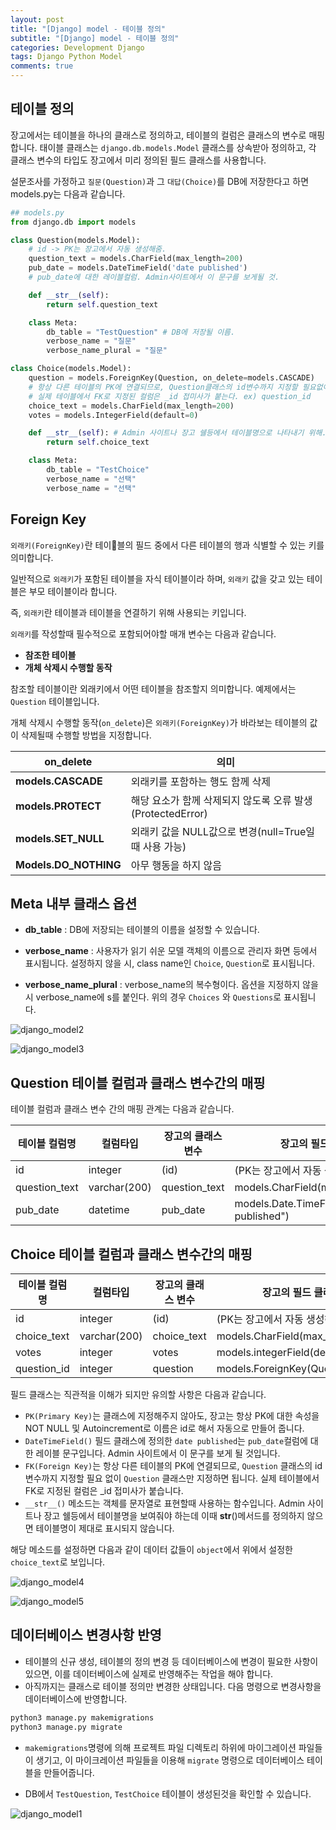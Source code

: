 ```yaml
---
layout: post
title: "[Django] model - 테이블 정의"
subtitle: "[Django] model - 테이블 정의"
categories: Development Django
tags: Django Python Model
comments: true
---
```


## 테이블 정의

장고에서는 테이블을 하나의 클래스로 정의하고, 테이블의 컬럼은 클래스의 변수로 매핑합니다. 태이블 클래스는 `django.db.models.Model` 클래스를 상속받아 정의하고, 각 클래스 변수의 타입도 장고에서 미리 정의된 필드 클래스를 사용합니다.

설문조사를 가정하고 `질문(Question)`과 그 `대답(Choice)`를 DB에 저장한다고 하면 models.py는 다음과 같습니다.


```python
## models.py
from django.db import models

class Question(models.Model):
    # id -> PK는 장고에서 자동 생성해줌.
    question_text = models.CharField(max_length=200)
    pub_date = models.DateTimeField('date published')
    # pub_date에 대한 레이블컬럼. Admin사이트에서 이 문구를 보게될 것.

    def __str__(self):
        return self.question_text

    class Meta:
        db_table = "TestQuestion" # DB에 저장될 이름.
        verbose_name = "질문"
        verbose_name_plural = "질문"

class Choice(models.Model):
    question = models.ForeignKey(Question, on_delete=models.CASCADE)
    # 항상 다른 테이블의 PK에 연결되므로, Question클래스의 id변수까지 지정할 필요없이 Question클래스만 지정하면 됨.
    # 실제 테이블에서 FK로 지정된 컬럼은 _id 접미사가 붙는다. ex) question_id
    choice_text = models.CharField(max_length=200)
    votes = models.IntegerField(default=0)

    def __str__(self): # Admin 사이트나 장고 쉘등에서 테이블명으로 나타내기 위해.
        return self.choice_text

    class Meta:
        db_table = "TestChoice"
        verbose_name = "선택"
        verbose_name = "선택"
```

## Foreign Key
`외래키(ForeignKey)`란 테이블의 필드 중에서 다른 테이블의 행과 식별할 수 있는 키를 의미합니다.

일반적으로 `외래키`가 포함된 테이블을 자식 테이블이라 하며, `외래키` 값을 갖고 있는 테이블은 부모 테이블이라 합니다.

즉, `외래키`란 테이블과 테이블을 연결하기 위해 사용되는 키입니다.

`외래키`를 작성할때 필수적으로 포함되어야할 매개 변수는 다음과 같습니다.

- **참조한 테이블**
- **개체 삭제시 수행할 동작**

참조할 테이블이란 외래키에서 어떤 테이블을 참조할지 의미합니다. 예제에서는 `Question` 테이블입니다.

개체 삭제시 수행할 동작(`on_delete`)은 `외래키(ForeignKey)`가 바라보는 테이블의 값이 삭제될때 수행할 방법을 지정합니다.



|on_delete|의미|
|-|-|
|**models.CASCADE**|외래키를 포함하는 행도 함께 삭제|
|**models.PROTECT**|해당 요소가 함께 삭제되지 않도록 오류 발생(ProtectedError)|
|**models.SET_NULL**|외래키 값을 NULL값으로 변경(null=True일때 사용 가능)|
|**Models.DO_NOTHING**|아무 행동을 하지 않음|

## Meta 내부 클래스 옵션

- **db_table** : DB에 저장되는 테이블의 이름을 설정할 수 있습니다.

- **verbose_name** : 사용자가 읽기 쉬운 모델 객체의 이름으로 관리자 화면 등에서 표시됩니다. 설정하지 않을 시, class name인 `Choice`, `Question`로 표시됩니다.

- **verbose_name_plural** :  verbose_name의 복수형이다. 옵션을 지정하지 않을 시 verbose_name에 s를 붙인다. 위의 경우 `Choices` 와 `Questions`로 표시됩니다.



![django_model2](https://yunsikus.github.io/assets/img/post_img/django-model_2.jpg)


![django_model3](https://yunsikus.github.io/assets/img/post_img/django-model_3.jpg)


## Question 테이블 컬럼과 클래스 변수간의 매핑

테이블 컬럼과 클래스 변수 간의 매핑 관계는 다음과 같습니다.

|테이블 컬럼명|컬럼타입|장고의 클래스 변수|장고의 필드 클래스|
|-|-|-|-|
|id|integer|(id)|(PK는 장고에서 자동 생성해줌)
|question_text|varchar(200)|question_text|models.CharField(max_length=200)
|pub_date|datetime|pub_date|models.Date.TimeField("date published")


## Choice 테이블 컬럼과 클래스 변수간의 매핑

|테이블 컬럼명|컬럼타입|장고의 클래스 변수|장고의 필드 클래스|
|-|-|-|-|
|id|integer|(id)|(PK는 장고에서 자동 생성해줌)
|choice_text|varchar(200)|choice_text|models.CharField(max_length=200)
|votes|integer|votes|models.integerField(default=0)
|question_id|integer|question|models.ForeignKey(Question)

필드 클래스는 직관적을 이해가 되지만 유의할 사항은 다음과 같습니다.

- `PK(Primary Key)`는 클래스에 지정해주지 않아도, 장고는 항상 PK에 대한 속성을 NOT NULL 및 Autoincrement로 이름은 id로 해서 자동으로 만들어 줍니다.
- `DateTimeField()` 필드 클래스에 정의한 `date published`는 `pub_date`컬럼에 대한 레이블 문구입니다. Admin 사이트에서 이 문구를 보게 될 것입니다.
- `FK(Foreign Key)`는 항상 다른 테이블의 PK에 연결되므로, `Question` 클래스의 id 변수까지 지정할 필요 없이 `Question` 클래스만 지정하면 됩니다. 실제 테이블에서 FK로 지정된 컬럼은 \_id 접미사가 붙습니다.
- `__str__()` 메소드는 객체를 문자열로 표현할때 사용하는 함수입니다. Admin 사이트나 장고 쉘등에서 테이블명을 보여줘야 하는데 이때 __str__()메서드를 정의하지 않으면 테이블명이 제대로 표시되지 않습니다.

해당 메소드를 설정하면 다음과 같이 데이터 값들이 `object`에서 위에서 설정한 `choice_text`로 보입니다.

![django_model4](https://yunsikus.github.io/assets/img/post_img/django-model_4.jpg)

![django_model5](https://yunsikus.github.io/assets/img/post_img/django-model_5.jpg)


## 데이터베이스 변경사항 반영

- 테이블의 신규 생성, 테이블의 정의 변경 등 데이터베이스에 변경이 필요한 사항이 있으면, 이를 데이터베이스에 실제로 반영해주는 작업을 해야 합니다.
- 아직까지는 클래스로 테이블 정의만 변경한 상태입니다. 다음 명령으로 변경사항을 데이터베이스에 반영합니다.


```Python
python3 manage.py makemigrations
python3 manage.py migrate
```

- `makemigrations`명령에 의해 프로젝트 파일 디렉토리 하위에 마이그레이션 파일들이 생기고, 이 마이크레이션 파일들을 이용해 `migrate` 명령으로 데이터베이스 테이블을 만들어줍니다.

- DB에서 `TestQuestion`, `TestChoice` 테이블이 생성된것을 확인할 수 있습니다.


![django_model1](https://yunsikus.github.io/assets/img/post_img/django-model_1.jpg)
